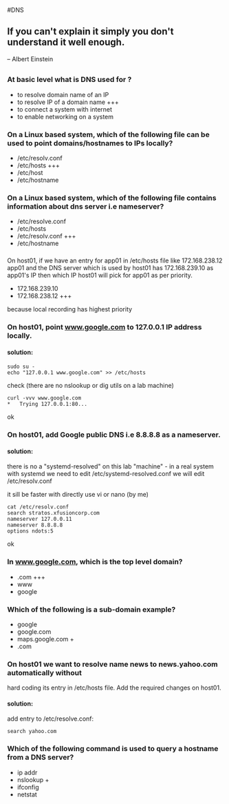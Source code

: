 #DNS

## If you can't explain it simply you don't understand it well enough.

– Albert Einstein
##

### At basic level what is DNS used for ?

 - to resolve domain name of an IP
 - to resolve IP of a domain name +++
 - to connect a system with internet
 - to enable networking on a system

### On a Linux based system, which of the following file can be used to point domains/hostnames to IPs locally?

 - /etc/resolv.conf
 - /etc/hosts +++
 - /etc/host
 - /etc/hostname

### On a Linux based system, which of the following file contains information about dns server i.e nameserver?

 - /etc/resolve.conf
 - /etc/hosts
 - /etc/resolv.conf +++
 - /etc/hostname

### 
On host01, if we have an entry for app01 in /etc/hosts file like 172.168.238.12 app01 
and the DNS server which is used by host01 has 172.168.239.10 as app01's IP then which 
IP host01 will pick for app01 as per priority.

 - 172.168.239.10
 - 172.168.238.12 +++

because local recording has highest priority

### On host01, point www.google.com to 127.0.0.1 IP address locally.

#### solution:
```
sudo su -
echo "127.0.0.1 www.google.com" >> /etc/hosts
```
check (there are no nslookup or dig utils on a lab machine)

```
curl -vvv www.google.com
*   Trying 127.0.0.1:80...
```
ok

### On host01, add Google public DNS i.e 8.8.8.8 as a nameserver.

#### solution:
there is no a "systemd-resolved" on this lab "machine" - in a real system with systemd we need to edit /etc/systemd-resolved.conf 
we will edit /etc/resolv.conf

it sill be faster with directly use vi or nano (by me)
```
cat /etc/resolv.conf 
search stratos.xfusioncorp.com
nameserver 127.0.0.11
nameserver 8.8.8.8
options ndots:5
```
ok

### In www.google.com, which is the top level domain?

 - .com +++
 - www
 - google

### Which of the following is a sub-domain example?

 - google
 - google.com
 - maps.google.com +
 - .com

### On host01 we want to resolve name news to news.yahoo.com automatically without 
hard coding its entry in /etc/hosts file. Add the required changes on host01.
#### solution:
add entry to /etc/resolve.conf:
```
search yahoo.com
```

### Which of the following command is used to query a hostname from a DNS server?

 - ip addr
 - nslookup +
 - ifconfig
 - netstat

